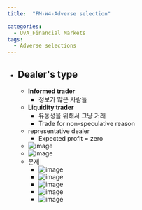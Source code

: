 ```yaml
---
title:  "FM-W4-Adverse selection"

categories:
  - UvA_Financial Markets
tags:
  - Adverse selections
---
```


- ## Dealer's type
  - **Informed trader**
    - 정보가 많은 사람들
  - **Liquidity trader**
    - 유동성을 위해서 그냥 거래
    - Trade for non-speculative reason
  - representative dealer
    - Expected profit = zero
  - ![image](https://user-images.githubusercontent.com/78076248/136704440-321bd04e-0df8-4268-8545-5620075ae11b.png)
  - ![image](https://user-images.githubusercontent.com/78076248/136704472-5cf828db-3bbd-44ac-875d-378034b13742.png)
  - 문제
    - ![image](https://user-images.githubusercontent.com/78076248/136712462-193e7018-2158-47be-b455-e3de70ef02ec.png)
    - ![image](https://user-images.githubusercontent.com/78076248/136712540-ba3c7d71-db5e-46a5-b71a-61bc31f4362b.png)
    - ![image](https://user-images.githubusercontent.com/78076248/136712568-de2b7ff2-7d27-417f-b337-54bf34bc18ee.png)
    - ![image](https://user-images.githubusercontent.com/78076248/136712576-dabe7aa7-80af-493c-bcdf-c07d1c3cc577.png)
    - ![image](https://user-images.githubusercontent.com/78076248/136712582-ed755a97-88ec-4ef8-8f1e-12998de35aea.png)






<!-- 

- ## Informed Trading and the Bid-Ask Spread
    - Dealers (or MMs/LPs) face two types of traders:
      1. **“Informed”** traders: have superior information about fundamentals (or can very quickly respond to public news)
         - They buy on positive information; sell on negative.
         - Dealers always lose to these traders: adverse selection cost!
      2. **“Liquidity”** traders trade solely on liquidity grounds
         - Some buy because the have extra cash; others sell to raise cash.
         - Buyers and sellers arrive at equal rates.
         - Dealers earn the half-spread on each arrival.
    - To stay in business, a dealer’s profit from the liquidity traders must at least cover the losses to informed traders.
    - As adverse selection / picking-off risk rises, dealers must offset
      increased losses by increasing profits from the liquidity traders.
      - Bid-ask spread ↑
    
- ![](2021-09-28-09-22-59.png)
  
- ![image-20211010184841862](C:\Users\user\AppData\Roaming\Typora\typora-user-images\image-20211010184841862.png)
  
  - 한 라운드만 있음.
  - 한 개만 거래가 된다.
  - 참여자 종류
    - 미래 가치 아는 사람
    - 대표 딜러
  
- ![image](https://user-images.githubusercontent.com/78076248/136704440-321bd04e-0df8-4268-8545-5620075ae11b.png)
  - 1. ask bid 있음
  - 2. Trader는 informed나 liquidity trader 이다.
  - ask price
  
- ![image](https://user-images.githubusercontent.com/78076248/136704472-5cf828db-3bbd-44ac-875d-378034b13742.png)
  - bid price
  
- ![](2021-09-28-09-32-53.png)
  - Spread는 adverse selection 에 대한 보상
  - 시장은 모든 공공 정보만들 반영 (weak-form efficient)
  - pi >> 1 strong form efficient이 된다.
  
- ![](2021-09-28-09-48-17.png)

- ![](2021-09-28-09-56-24.png)

- ![](2021-09-28-09-59-08.png)

- ![](2021-09-28-10-09-50.png)

- ![](2021-09-28-10-10-43.png)
  - 1. 전체 판매할 확률
  - 2. v_h랑 sell일 확률
  - 3. v_H랑 sell일 확률/전체 판매할 확률
  
- ![](2021-09-28-10-13-37.png)

- ![](2021-09-28-10-17-46.png)

- ![](2021-09-28-10-36-08.png)

- ![](2021-09-28-10-37-35.png)

- ![](2021-09-28-10-38-36.png)

- ![](2021-09-28-10-39-45.png)

- ![](2021-09-28-10-40-48.png)
  - s
  - s
  - Not illegal
  
- ![](2021-09-28-10-47-13.png) -->